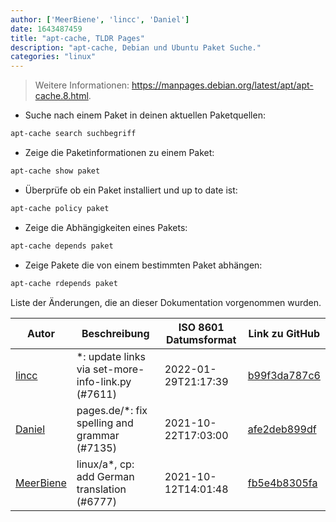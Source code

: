 ```yaml
---
author: ['MeerBiene', 'lincc', 'Daniel']
date: 1643487459
title: "apt-cache, TLDR Pages"
description: "apt-cache, Debian und Ubuntu Paket Suche."
categories: "linux"
---
```

> Weitere Informationen: <https://manpages.debian.org/latest/apt/apt-cache.8.html>.

- Suche nach einem Paket in deinen aktuellen Paketquellen:

```bash
apt-cache search suchbegriff
```

- Zeige die Paketinformationen zu einem Paket:

```bash
apt-cache show paket
```

- Überprüfe ob ein Paket installiert und up to date ist:

```bash
apt-cache policy paket
```

- Zeige die Abhängigkeiten eines Pakets:

```bash
apt-cache depends paket
```

- Zeige Pakete die von einem bestimmten Paket abhängen:

```bash
apt-cache rdepends paket
```
Liste der Änderungen, die an dieser Dokumentation vorgenommen wurden.


Autor | Beschreibung | ISO 8601 Datumsformat | Link zu GitHub
------|-----|-----|-----
[lincc](mailto:46962923+blueskyson@users.noreply.github.com) | *: update links via set-more-info-link.py (#7611) | 2022-01-29T21:17:39 | [b99f3da787c6](https://github.com/tldr-pages/tldr/commit/b99f3da787c6f43a545b9cb5ebd8265b1367fbc4)
[Daniel](mailto:71837281+darmiel@users.noreply.github.com) | pages.de/*: fix spelling and grammar (#7135) | 2021-10-22T17:03:00 | [afe2deb899df](https://github.com/tldr-pages/tldr/commit/afe2deb899df7f1b3252bdd1326e56988568acce)
[MeerBiene](mailto:60227302+MeerBiene@users.noreply.github.com) | linux/a*, cp: add German translation (#6777) | 2021-10-12T14:01:48 | [fb5e4b8305fa](https://github.com/tldr-pages/tldr/commit/fb5e4b8305fa484427d9923b102c25b2c2001efb)

